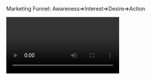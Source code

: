 Marketing Funnel:
Awareness=>Interest=>Desire=>Action

<Search>
<Social>
<Video>
<Email>
<Display>

1.Introduction
2.1. Digital Marketing Strategy
3.2. Exploring Digital Marketing
4.3. Starting with Your Website
5.4. Foundations of Analytics
6.5. Search Engine Optimization
7.6. Search and Display Marketing
8.7. Social Media Marketing
9.8. Video Marketing
10.9. Email Marketing
11.10. Content Marketing
12.11. Mobile Marketing
13.12. Expanding Your Digital Marketing Skills
14.13. Influencer Marketing
15.Conclusion

1.Introduction
01.Connecting with customers online
02.What is online marketing
<Search>
<Social>
<Video>
<Email>
<Display>

2.1. Digital Marketing Strategy
03.The importance of defining three strategies
<Online Marketing Strategies>
1. Business 
2. Customer
3. Marketing
<Plans>
1. Business plan
2. Market perception
3. Target market
4. Digital technology usage
5. Channels

04.Building a business strategy
<Business Strategy>
1. Mission statement
A one-sentence summary that defines what you're trying to do
2. Organizational objectives
Pieces necessary to keep the business running and maintain brand identity
3. Value proposition (of each goal)
價值提議
Why do you stand out?
What makes you unique?
Why would sometone choose you over your competitor?
4. Elevator pitch
Short summary of your brand

05.Building a brand strategy
<Customer Strategy>
1. Reach the correct audience
2. Understand the audience
3. Understand where to find the audience (what marketing channel)

重要，列表分析
<Misstion Statement>:Nutritional products
<Target Audience>:25-35 male interested in sports
<Audience Goals>:feel energized
<Audience Technology>:facebook/blogs/search

1. What is our goal for this segment?
2. What is the shared value for this segment?
3. What are the key performance indicators?
4. What is your target?

[Worksheet]
<Target Audience>:25-35 Female interested in Fitness
<Audience>:See results faster
<Business Goals>:Sell supplement
<Shared Value>:Results will be achieved faster
<Key Performance Indicator>:# of supplement sold/# of visotors
<Target Audience>:1000 units in 3 months

06.Building a marketing strategy
<Marketing Strategy>
Individual marketing plans tailored to goals within each audience segment

[Worksheet]
<Goal>:Sell nutritional supplement
<Audience>:25-35 Female Interested in Fitness
<Channel>:Facebook
<Paid>:Ads for supplement
<Earned>:Create a viral campaign
<Owned>:Post 3x a week on supplement

3.2. Exploring Digital Marketing
07.Definitions and terminology
<Call to Action>
Instruction to your audience to provoke a response
EX: SAVE NOW! BUY TODAY!

<Bounce Rate>
A percentage of visitors who arrived at your site but left after visiting only a page

<Click-Through Rate/CTR>
How many clicks were received in relation to the amount of impressions
EX: Email clicks

<Abandonment>
When a user does not reach the goal you've intended

<Ad Impression>
Each time your advertisement is displayed to a user

<Frequency>
The number of times a single user will see your advertisement

<Conversion Rate>
The percentage of visitors who entered into an experience and completed the goal

<Tracking Pixel>
A 1x1 pixel image that tracks conversions, website visits, and ad views

<Cost per Acquisition/CPA>
How much it cost per goal completion

<Lifetime Value/LTV>
Prediction of the net profit attributed to a customer relationship

<Banner Advertisements/Display Ads>
Static or animated visual images used to generate brand awareness or entice a user to click

<Landing Page>
The first page a user arrives on when they visit your website

<Organic Results>
Search listings that achieve rank through search engine optimization

08.Components of digital marketing
<SEO>:Google
<Search marketing>:AdWords
<Social media>:Facebook
<Video>:YouTube
=>Analyze Effort/Value

09.The digital marketing landscape
Content marketing/Social/Search...

10.The marketing funnel
<Start of the buyer journey>
=><Conversion>

銷售漏斗
Awareness=>Interest=>Desire=>Action
<Awareness>
A prospect has to become aware of their problem and your solution

<Interest>
A prospect (機會) begins to explore the products or services available

<Desire>
A prospect wants to make a purchase and is evaluating their choices

<Action>
The final step in a purchase

11.The buyer journey
How do they become aware of their problem and your solution?
How would they becom interested in a brand?
Why would they desire a particular brand?
What would motivate them to convert?
How do you move them along in this funnel?

4.3. Starting with Your Website
12.What makes a website effective
<Effective Website>
Simple/intuitive
Well thought out
Highly functional

<Checklist>
browserstack.com
cross-browser test
usertesting.com
UX test
1. Mobile friendly?
2. Load properly in all modern browsers?
3. Does your website answer all the questions your users my have?
4. Is your website reflective of your brand?
5. Is your website up to date?
6. Are all your services or products easy to find?
7. Are all your policies easy to find?
8. How does your website compare to the websites of your competitors'?

13.Choosing a domain name
<Good Domain Name>
Relevant
Memorable: short, simple, most common suffix
Usable:short, no special chars

<Identify Domain Owners>
whois.net
who.net

14.Selecting a designer or developer
{hidden}
Hiring a Designer:
Review their website
Look through their "portfolio"
(important)
Check the recency of their work
Read through client reviews
Ask for a quote and timeline
Behance.net
Dribble.com

Hire a Developer:
Review their websites
Check their code compliance
validator.w3.org
Check their Google PageSpeed Insights scores
Ask if they contribute to public repositories
Read through client reviews


15.Building a site yourself



16.Making your website convert



17.Creating engaging web copy



18.Choosing responsive design




5.4. Foundations of Analytics


6.5. Search Engine Optimization


7.6. Search and Display Marketing


8.7. Social Media Marketing


9.8. Video Marketing


10.9. Email Marketing


11.10. Content Marketing


12.11. Mobile Marketing


13.12. Expanding Your Digital Marketing Skills


14.13. Influencer Marketing


15.Conclusion










Source:
A.Online.Marketing.Foundations (L)
B.Online Marketing Foundations - Digital Marketing Research
